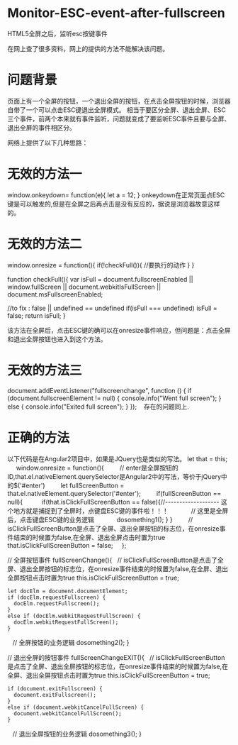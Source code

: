 # Monitor-ESC-event-after-fullscreen
HTML5全屏之后，监听esc按键事件

在网上查了很多资料，网上的提供的方法不能解决该问题。

# 问题背景
页面上有一个全屏的按钮，一个退出全屏的按钮，在点击全屏按钮的时候，浏览器自带了一个可以点击ESC键退出全屏模式。
相当于要区分全屏、退出全屏、ESC三个事件，前两个本来就有事件监听，问题就变成了要监听ESC事件且要与全屏、退出全屏的事件相区分。

网络上提供了以下几种思路：
# 无效的方法一
 window.onkeydown= function(e){
     let a = 12;
 }
onkeydown在正常页面点ESC键是可以触发的,但是在全屏之后再点击是没有反应的，据说是浏览器故意这样的。

# 无效的方法二
window.onresize = function(){
if(!checkFull()){
//要执行的动作
}
}

function checkFull(){
var isFull =  document.fullscreenEnabled || window.fullScreen || document.webkitIsFullScreen || document.msFullscreenEnabled;

//to fix : false || undefined == undefined
if(isFull === undefined) isFull = false;
return isFull;
}

该方法在全屏后，点击ESC键的确可以在onresize事件响应，但问题是：点击全屏和退出全屏按钮也进入到这个方法。

# 无效的方法三
  document.addEventListener("fullscreenchange", function () {
    if (document.fullscreenElement != null) {
      console.info("Went full screen");
    } else {
      console.info("Exited full screen");
    }
  });
  
  存在的问题同上.
  
# 正确的方法
以下代码是在Angular2项目中，如果是JQuery也是类似的写法。
      let that = this;
      window.onresize = function(){
         // enter是全屏按钮的ID,that.el.nativeElement.querySelector是Angular2中的写法，等价于jQuery中的$('#enter')
         let fullScreenButton =  that.el.nativeElement.querySelector('#enter');
         if(fullScreenButton == null){
            if(that.isClickFullScreenButton == false){//------------------- 这个地方就是捕捉到了全屏时，点键盘ESC键的事件啦！！！
              // 这里是全屏后，点击键盘ESC键的业务逻辑
              dosomething1();
            }
          }
          // isClickFullScreenButton是点击了全屏、退出全屏按钮的标志位，在onresize事件结束的时候置为false,在全屏、退出全屏点击时置为true
          that.isClickFullScreenButton = false;
      };
      
      
   // 全屏按钮事件
  fullScreenChange(){
    // isClickFullScreenButton是点击了全屏、退出全屏按钮的标志位，在onresize事件结束的时候置为false,在全屏、退出全屏按钮点击时置为true
    this.isClickFullScreenButton = true;
  
    let docElm = document.documentElement;
    if (docElm.requestFullscreen) {
      docElm.requestFullscreen();
    }
    else if (docElm.webkitRequestFullScreen) {
      docElm.webkitRequestFullScreen();
    }
    
    // 全屏按钮的业务逻辑
    dosomething2();
  }
  
  // 退出全屏的按钮事件
  fullScreenChangeEXIT(){
    // isClickFullScreenButton是点击了全屏、退出全屏按钮的标志位，在onresize事件结束的时候置为false,在全屏、退出全屏按钮点击时置为true
    this.isClickFullScreenButton = true;

    if (document.exitFullscreen) {
      document.exitFullscreen();
    }
    else if (document.webkitCancelFullScreen) {
      document.webkitCancelFullScreen();
    }
    
    // 退出全屏按钮的业务逻辑
    dosomething3();
  }
